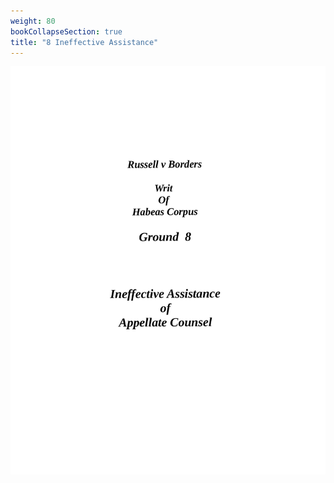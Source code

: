 ```yaml
---
weight: 80
bookCollapseSection: true
title: "8 Ineffective Assistance"
---
```

![us_constitution_rip](jpg/hc8_01.jpg)
